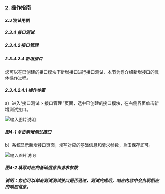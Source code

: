 ### 2. 操作指南

#### 2.3 测试用例

##### 2.3.4 接口测试

##### 2.3.4.2 接口管理

##### 2.3.4.2.4 新增接口

您可以在已创建的接口模块下新增接口进行接口测试，本节为您介绍新增接口的具体操作过程。

##### 2.3.4.2.4.1 操作步骤

a）进入“接口测试 > 接口管理 ”页面，选中已创建的接口模块，在右侧界面单击新增测试接口。

![输入图片说明](../../../../../images/SoFlu%E5%85%A8%E8%87%AA%E5%8A%A8%E6%B5%8B%E8%AF%95%E5%B9%B3%E5%8F%B0%E6%95%99%E7%A8%8B/2.%20%E6%93%8D%E4%BD%9C%E6%8C%87%E5%8D%97/3.%20%E6%B5%8B%E8%AF%95%E7%94%A8%E4%BE%8B/4.%20%E6%8E%A5%E5%8F%A3%E6%B5%8B%E8%AF%95/2.%20%E6%8E%A5%E5%8F%A3%E7%AE%A1%E7%90%86/4-1.png)

##### 图4-1 单击新增测试接口

b）系统显示新增接口页面，填写对应的基础信息和请求参数，单击保存即可。

![输入图片说明](../../../../../images/SoFlu%E5%85%A8%E8%87%AA%E5%8A%A8%E6%B5%8B%E8%AF%95%E5%B9%B3%E5%8F%B0%E6%95%99%E7%A8%8B/2.%20%E6%93%8D%E4%BD%9C%E6%8C%87%E5%8D%97/3.%20%E6%B5%8B%E8%AF%95%E7%94%A8%E4%BE%8B/4.%20%E6%8E%A5%E5%8F%A3%E6%B5%8B%E8%AF%95/2.%20%E6%8E%A5%E5%8F%A3%E7%AE%A1%E7%90%86/4-2.png)

##### 图4-2 填写对应的基础信息和请求参数

##### 说明：您也可以单击测试测试接口是否通过，测试完成后，响应内容中会出现相应的响应信息。
